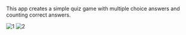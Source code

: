 This app creates a simple quiz game with multiple choice answers and counting correct answers.

![1](https://user-images.githubusercontent.com/78507597/193474713-d914ecce-300c-4e13-8075-47e69a6461ce.png)
![2](https://user-images.githubusercontent.com/78507597/193474718-ae96797f-ecaf-41bb-a370-2e23f46892f9.png)
